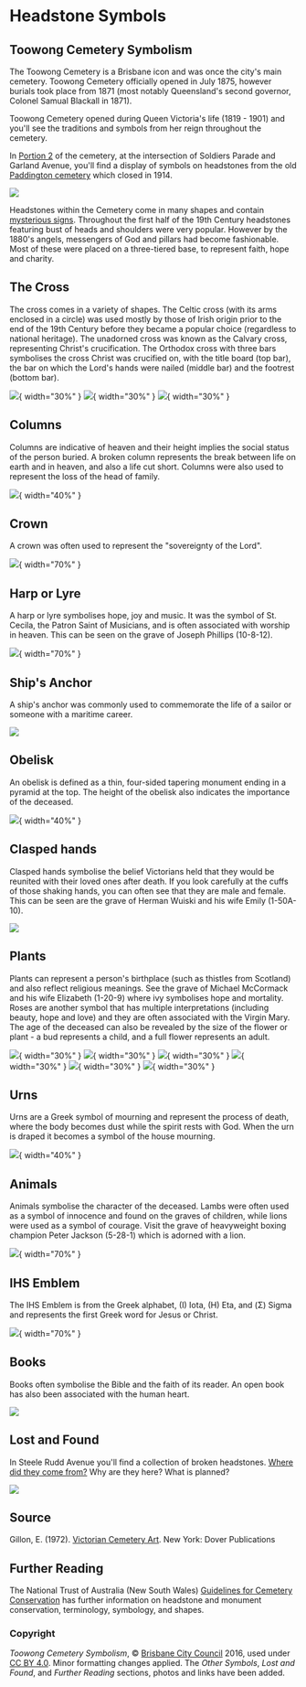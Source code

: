# Headstone Symbols 

## Toowong Cemetery Symbolism

The Toowong Cemetery is a Brisbane icon and was once the city's main cemetery. Toowong Cemetery officially opened in July 1875, however burials took place from 1871 (most notably Queensland's second governor, Colonel Samual Blackall in 1871).

Toowong Cemetery opened during Queen Victoria's life (1819 - 1901) and you'll see the traditions and symbols from her reign throughout the cemetery.

In [Portion 2](../cemetery/finding-graves.md) of the cemetery, at the intersection of Soldiers Parade and Garland Avenue, you'll find a display of symbols on headstones from the old [Paddington cemetery](https://www.brisbane.qld.gov.au/community-and-safety/community-support/cemeteries/historic-cemeteries/paddington-cemetery) which closed in 1914.

![](../assets/symbolism-display.jpg)

<!-- link to map --> 

Headstones within the Cemetery come in many shapes <!-- [many shapes](shapes.md) --> and contain [mysterious signs](signs.md). Throughout the first half of the 19th Century headstones featuring bust of heads and shoulders were very popular. However by the 1880's angels, messengers of God and pillars had become fashionable. Most of these were placed on a three-tiered base, to represent faith, hope and charity. 

## The Cross

The cross comes in a variety of shapes. The Celtic cross (with its arms enclosed in a circle) was used mostly by those of Irish origin prior to the end of the 19th Century before they became a popular choice (regardless to national heritage). The unadorned cross was known as the Calvary cross, representing Christ's crucification. The Orthodox cross with three bars symbolises the cross Christ was crucified on, with the title board (top bar), the bar on which the Lord's hands were nailed (middle bar) and the footrest (bottom bar).

![](../assets/celtic-cross.jpg){ width="30%" } ![](../assets/cross-with-bird-and-flowers.jpg){ width="30%" } ![](../assets/orthodox-cross.jpg){ width="30%" }

## Columns

Columns are indicative of heaven and their height implies the social status of the person buried. A broken column represents the break between life on earth and in heaven, and also a life cut short. Columns were also used to represent the loss of the head of family.

![](../assets/column.jpg){ width="40%" }

## Crown

A crown was often used to represent the "sovereignty of the Lord".

![](../assets/crown.jpg){ width="70%" }
<!-- add caption and grave id -->

## Harp or Lyre

A harp or lyre symbolises hope, joy and music. It was the symbol of St. Cecila, the Patron Saint of Musicians, and is often associated with worship in heaven. This can be seen on the grave of Joseph Phillips (10-8-12).

![](../assets/lyre.jpg){ width="70%" }

## Ship's Anchor

A ship's anchor was commonly used to commemorate the life of a sailor or someone with a maritime career. 

![](../assets/anchor.jpg) 
<!-- add caption and grave id -->

## Obelisk

An obelisk is defined as a thin, four-sided tapering monument ending in a pyramid at the top. The height of the obelisk also indicates the importance of the deceased. 

![](../assets/obelisk.jpg){ width="40%" }
<!-- add caption and grave id -->

## Clasped hands

Clasped hands symbolise the belief Victorians held that they would be reunited with their loved ones after death. If you look carefully at the cuffs of those shaking hands, you can often see that they are male and female. This can be seen are the grave of Herman Wuiski and his wife Emily (1-50A-10).

![](../assets/clasped-hands.jpg) 
<!-- add caption and grave id -->
<!-- get photo of of Herman Wuiski and his wife Emily (1-50A-10) -->

## Plants

Plants can represent a person's birthplace (such as thistles from Scotland) and also reflect religious meanings. See the grave of Michael McCormack and his wife Elizabeth (1-20-9) where ivy symbolises hope and mortality. Roses are another symbol that has multiple interpretations (including beauty, hope and love) and they are often associated with the Virgin Mary. The age of the deceased can also be revealed by the size of the flower or plant - a bud represents a child, and a full flower represents an adult. 

![](../assets/plant.jpg){ width="30%" }  ![](../assets/cross-with-vine.jpg){ width="30%" }  ![](../assets/bud.jpg){ width="30%" } 
![](../assets/thistle.jpg){ width="30%" } ![](../assets/rose.jpg){ width="30%" } ![](../assets/wood-headstone-with-plants.jpg){ width="30%" }

<!-- add caption and grave id -->
<!-- Get photo of Michael McCormack and his wife Elizabeth (1-20-9) -->

## Urns

Urns are a Greek symbol of mourning and represent the process of death, where the body becomes dust while the spirit rests with God. When the urn is draped it becomes a symbol of the house mourning.

![](../assets/draped-urn.jpg){ width="40%" }
<!-- add caption and grave id -->

## Animals

Animals symbolise the character of the deceased. Lambs were often used as a symbol of innocence and found on the graves of children, while lions were used as a symbol of courage. Visit the grave of heavyweight boxing champion Peter Jackson (5-28-1) which is adorned with a lion.

![](../assets/lion.jpg){ width="70%" }
<!-- add caption and grave id -->

## IHS Emblem

The IHS Emblem is from the Greek alphabet, (I) Iota, (H) Eta, and (Σ) Sigma and represents the first Greek word for Jesus or Christ. 

![](../assets/ihs.jpg){ width="70%" }
<!-- add caption and grave id -->

## Books

Books often symbolise the Bible and the faith of its reader. An open book has also been associated with the human heart.

![](../assets/book.jpg) 
<!-- photos --> 
<!-- add caption and grave id -->

<!--
## Other symbols

![](../assets/d-g-bloomfield-headstone.jpg){ width="40%" } 

![](../assets/d-g-bloomfield-headstone.jpg){ width="40%" } 

-->
<!-- 
### Seven pointed star before federation

https://en.wikipedia.org/wiki/Heptagram
-->


## Lost and Found

In Steele Rudd Avenue you'll find a collection of broken headstones. [Where did they come from?](archaeological-digs.md) Why are they here? What is planned? 

![](../assets/lost-and-found.jpg) 
<!-- add caption and grave id -->

## Source

Gillon, E. (1972). [Victorian Cemetery Art][Victorian Cemetery Art]. New York: Dover Publications 

## Further Reading

The National Trust of Australia (New South Wales) [Guidelines for Cemetery Conservation](https://www.nationaltrust.org.au/services/cemetery-conservation/) has further information on headstone and monument conservation, terminology, symbology, and shapes. 

### Copyright

*Toowong Cemetery Symbolism*, © [Brisbane City Council](https://www.brisbane.qld.gov.au) 2016, used under [CC BY 4.0][cc-by]. Minor formatting changes applied. The *Other Symbols*, *Lost and Found*, and *Further Reading* sections, photos and links have been added.

<!-- Links -->

[cc-by]: https://creativecommons.org/licenses/by/4.0/  "Creative Commons Attribution 4.0 Licence"
[Victorian Cemetery Art]: http://onesearch.slq.qld.gov.au/primo-explore/fulldisplay?docid=slq_alma21121028210002061&context=L&vid=SLQ&lang=en_US&search_scope=SLQ_PCI_EBSCO&adaptor=Local%20Search%20Engine&tab=all&query=any,contains,Victorian%20Cemetery%20Art "Victorian Cemetery Art in the State Library of Queensland Catalogue"
